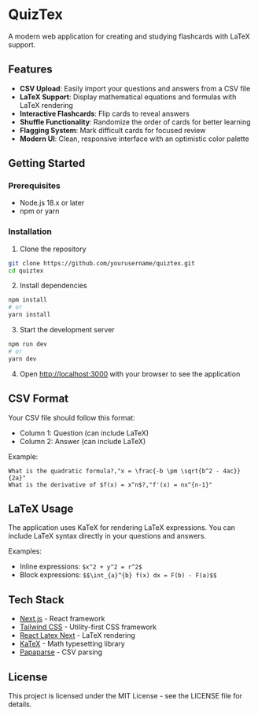 # QuizTex

A modern web application for creating and studying flashcards with LaTeX support.

## Features

- **CSV Upload**: Easily import your questions and answers from a CSV file
- **LaTeX Support**: Display mathematical equations and formulas with LaTeX rendering
- **Interactive Flashcards**: Flip cards to reveal answers
- **Shuffle Functionality**: Randomize the order of cards for better learning
- **Flagging System**: Mark difficult cards for focused review
- **Modern UI**: Clean, responsive interface with an optimistic color palette

## Getting Started

### Prerequisites

- Node.js 18.x or later
- npm or yarn

### Installation

1. Clone the repository

```bash
git clone https://github.com/yourusername/quiztex.git
cd quiztex
```

2. Install dependencies

```bash
npm install
# or
yarn install
```

3. Start the development server

```bash
npm run dev
# or
yarn dev
```

4. Open [http://localhost:3000](http://localhost:3000) with your browser to see the application

## CSV Format

Your CSV file should follow this format:

- Column 1: Question (can include LaTeX)
- Column 2: Answer (can include LaTeX)

Example:

```
What is the quadratic formula?,"x = \frac{-b \pm \sqrt{b^2 - 4ac}}{2a}"
What is the derivative of $f(x) = x^n$?,"f'(x) = nx^{n-1}"
```

## LaTeX Usage

The application uses KaTeX for rendering LaTeX expressions. You can include LaTeX syntax directly in your questions and answers.

Examples:

- Inline expressions: `$x^2 + y^2 = r^2$`
- Block expressions: `$$\int_{a}^{b} f(x) dx = F(b) - F(a)$$`

## Tech Stack

- [Next.js](https://nextjs.org/) - React framework
- [Tailwind CSS](https://tailwindcss.com/) - Utility-first CSS framework
- [React Latex Next](https://github.com/harunurhan/react-latex-next) - LaTeX rendering
- [KaTeX](https://katex.org/) - Math typesetting library
- [Papaparse](https://www.papaparse.com/) - CSV parsing

## License

This project is licensed under the MIT License - see the LICENSE file for details.
